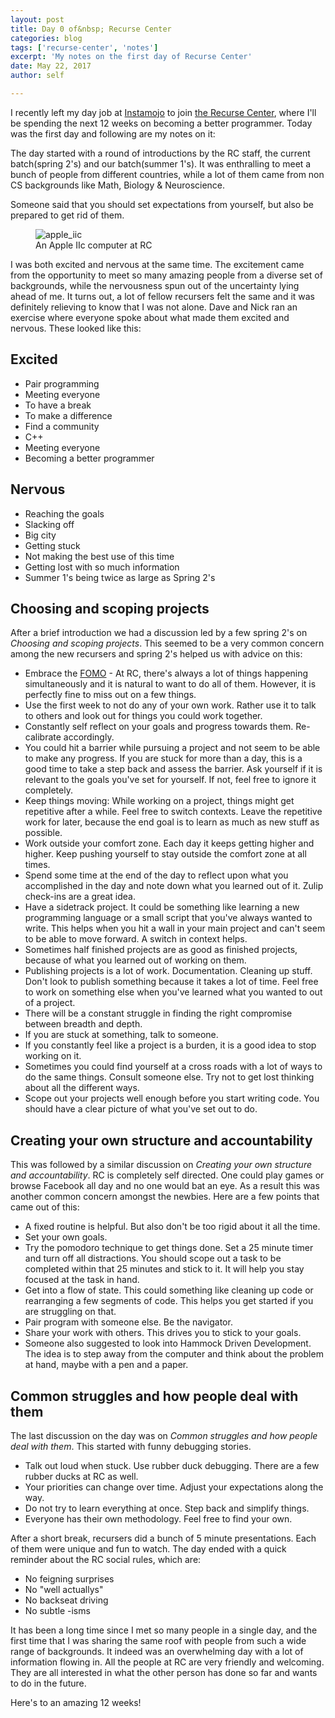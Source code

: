 ```yaml
---
layout: post
title: Day 0 of&nbsp; Recurse Center
categories: blog
tags: ['recurse-center', 'notes']
excerpt: 'My notes on the first day of Recurse Center'
date: May 22, 2017
author: self

---
```


I recently left my day job at [Instamojo](https://www.instamojo.com/)
to join [the Recurse Center](https://www.recurse.com/), where I'll be
spending the next 12 weeks on becoming a better programmer. Today was
the first day and following are my notes on it:

The day started with a round of introductions by the RC staff, the
current batch(spring 2's) and our batch(summer 1's). It was
enthralling to meet a bunch of people from different countries, while
a lot of them came from non CS backgrounds like Math, Biology &
Neuroscience.

Someone said that you should set expectations from yourself, but also
be prepared to get rid of them.

<figure class="half">
	<img src="{{ site.url }}/images/apple_iic.jpg" alt="apple_iic" />
	<figcaption>An Apple IIc computer at RC</figcaption>
</figure>

I was both excited and nervous at the same time. The excitement came
from the opportunity to meet so many amazing people from a diverse set
of backgrounds, while the nervousness spun out of the uncertainty lying
ahead of me. It turns out, a lot of fellow recursers felt the same and
it was definitely relieving to know that I was not alone. Dave and
Nick ran an exercise where everyone spoke about what made them excited
and nervous. These looked like this:

## Excited
* Pair programming
* Meeting everyone
* To have a break
* To make a difference
* Find a community
* C++
* Meeting everyone
* Becoming a better programmer

## Nervous
* Reaching the goals
* Slacking off
* Big city
* Getting stuck
* Not making the best use of this time
* Getting lost with so much information
* Summer 1's being twice as large as Spring 2's

## Choosing and scoping projects

After a brief introduction we had a discussion led by a few spring 2's
on _Choosing and scoping projects_. This seemed to be a very common
concern among the new recursers and spring 2's helped us with advice
on this:

* Embrace the
  [FOMO](https://en.wikipedia.org/wiki/Fear_of_missing_out) - At RC,
  there's always a lot of things happening simultaneously and it is
  natural to want to do all of them. However, it is perfectly fine to
  miss out on a few things.
* Use the first week to not do any of your own work. Rather use it to
  talk to others and look out for things you could work together.
* Constantly self reflect on your goals and progress towards
  them. Re-calibrate accordingly.
* You could hit a barrier while pursuing a project and not seem to be
  able to make any progress. If you are stuck for more than a day,
  this is a good time to take a step back and assess the barrier. Ask
  yourself if it is relevant to the goals you've set for yourself. If
  not, feel free to ignore it completely.
* Keep things moving: While working on a project, things might get
  repetitive after a while. Feel free to switch contexts. Leave the
  repetitive work for later, because the end goal is to learn as much
  as new stuff as possible.
* Work outside your comfort zone. Each day it keeps getting higher and
  higher. Keep pushing yourself to stay outside the comfort zone at all
  times.
* Spend some time at the end of the day to reflect upon what you
  accomplished in the day and note down what you learned out of
  it. Zulip check-ins are a great idea.
* Have a sidetrack project. It could be something like learning a new
  programming language or a small script that you've always wanted to
  write. This helps when you hit a wall in your main project and can't
  seem to be able to move forward. A switch in context helps.
* Sometimes half finished projects are as good as finished projects,
  because of what you learned out of working on them.
* Publishing projects is a lot of work. Documentation. Cleaning up
  stuff. Don't look to publish something because it takes a lot of
  time. Feel free to work on something else when you've learned what
  you wanted to out of a project.
* There will be a constant struggle in finding the right compromise
  between breadth and depth.
* If you are stuck at something, talk to someone.
* If you constantly feel like a project is a burden, it is a good idea
  to stop working on it.
* Sometimes you could find yourself at a cross roads with a lot of
  ways to do the same things. Consult someone else. Try not to get
  lost thinking about all the different ways.
* Scope out your projects well enough before you start writing
  code. You should have a clear picture of what you've set out to do.

## Creating your own structure and accountability

This was followed by a similar discussion on _Creating your own
structure and accountability_. RC is completely self directed. One
could play games or browse Facebook all day and no one would bat an
eye. As a result this was another common concern amongst the
newbies. Here are a few points that came out of this:

* A fixed routine is helpful. But also don't be too rigid about it all
  the time.
* Set your own goals.
* Try the pomodoro technique to get things done. Set a 25 minute timer
  and turn off all distractions. You should scope out a task to be
  completed within that 25 minutes and stick to it. It will help you
  stay focused at the task in hand.
* Get into a flow of state. This could something like cleaning up
  code or rearranging a few segments of code. This helps you get
  started if you are struggling on that.
* Pair program with someone else. Be the navigator.
* Share your work with others. This drives you to stick to your
  goals.
* Someone also suggested to look into Hammock Driven Development. The
  idea is to step away from the computer and think about the problem
  at hand, maybe with a pen and a paper.

## Common struggles and how people deal with them

The last discussion on the day was on _Common struggles and how people
deal with them_. This started with funny debugging stories.

* Talk out loud when stuck. Use rubber duck debugging. There are a few
  rubber ducks at RC as well.
* Your priorities can change over time. Adjust your expectations along
  the way.
* Do not try to learn everything at once. Step back and simplify
  things.
* Everyone has their own methodology. Feel free to find your own.


After a short break, recursers did a bunch of 5 minute
presentations. Each of them were unique and fun to watch. The day
ended with a quick reminder about the RC social rules, which are:

* No feigning surprises
* No "well actuallys"
* No backseat driving
* No subtle -isms

It has been a long time since I met so many people in a single day,
and the first time that I was sharing the same roof with people from
such a wide range of backgrounds. It indeed was an overwhelming day
with a lot of information flowing in. All the people at RC are very
friendly and welcoming. They are all interested in what the other
person has done so far and wants to do in the future.

Here's to an amazing 12 weeks!
